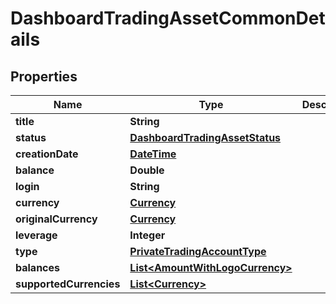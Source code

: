 # DashboardTradingAssetCommonDetails

## Properties
Name | Type | Description | Notes
------------ | ------------- | ------------- | -------------
**title** | **String** |  |  [optional]
**status** | [**DashboardTradingAssetStatus**](DashboardTradingAssetStatus.md) |  |  [optional]
**creationDate** | [**DateTime**](DateTime.md) |  |  [optional]
**balance** | **Double** |  |  [optional]
**login** | **String** |  |  [optional]
**currency** | [**Currency**](Currency.md) |  |  [optional]
**originalCurrency** | [**Currency**](Currency.md) |  |  [optional]
**leverage** | **Integer** |  |  [optional]
**type** | [**PrivateTradingAccountType**](PrivateTradingAccountType.md) |  |  [optional]
**balances** | [**List&lt;AmountWithLogoCurrency&gt;**](AmountWithLogoCurrency.md) |  |  [optional]
**supportedCurrencies** | [**List&lt;Currency&gt;**](Currency.md) |  |  [optional]
